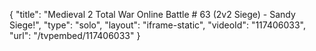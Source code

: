 {
    "title": "Medieval 2 Total War Online Battle # 63 (2v2 Siege) - Sandy Siege!",
    "type": "solo",
    "layout": "iframe-static",
    "videoId": "117406033",
    "url": "\/tvpembed\/117406033"
}